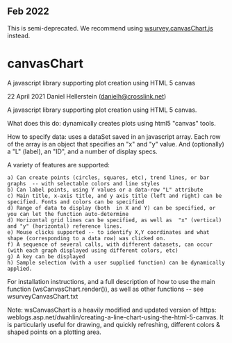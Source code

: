 ## Feb 2022
This is semi-deprecated. We recommend using [wsurvey.canvasChart.js](../) instead.

# canvasChart
A javascript library supporting plot creation using HTML 5 canvas

22 April 2021
Daniel Hellerstein (danielh@crosslink.net)

A javascript library supporting plot creation using HTML 5 canvas.

What does this do: dynamically creates plots  using html5 "canvas" tools.

 How to specify data: uses a dataSet saved in an javascript array. Each row of the array is an object that specifies
                      an "x" and "y" value.   And (optionally) a "L" (label), an "ID", and a number of display specs.

  A variety of features are supported:

    a) Can create points (circles, squares, etc), trend lines, or bar graphs  -- with selectable colors and line styles
    b) Can label points, using Y values or a data-row "L" attribute
    c) Main title, x-axis title, and y axis title (left and right) can be specified. Fonts and colors can be specified
    d) Range of data to display (both  in X and Y) can be specified, or you can let the function auto-determine
    d) Horizontal grid lines can be specified, as well as  "x" (vertical) and "y" (horizontal) reference lines.
    e) Mouse clicks supported -- to identify X,Y coordinates and what shape (corresponding to a data row) was clicked on.
    f) A sequence of several calls, with different datasets, can occur (with each graph displayed using different colors, etc)
    g) A key can be displayed
    h) Sample selection (with a user supplied function) can be dynamically applied.

For installation instructions, and a full description of how to use the main function (wsCanvasChart.render()), as well as other functions --
see wsurveyCanvasChart.txt 

Note: wsCanvasChart is a heavily modified and updated version of https: weblogs.asp.net/dwahlin/creating-a-line-chart-using-the-html-5-canvas.
It is particularly useful for drawing, and quickly refreshing, different colors & shaped points on a plotting area.
